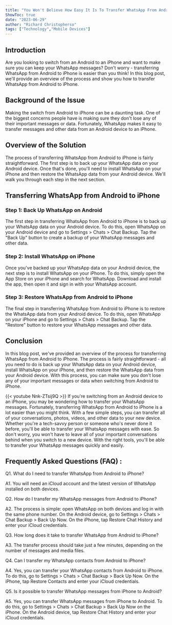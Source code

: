 ```yaml
---
title: "You Won't Believe How Easy It Is To Transfer WhatsApp From Android To iPhone - Here's How!"
ShowToc: true 
date: "2023-06-29"
author: "Richard Christopherso" 
tags: ["Technology","Mobile Devices"]
---
```

## Introduction

Are you looking to switch from an Android to an iPhone and want to make sure you can keep your WhatsApp messages? Don't worry - transferring WhatsApp from Android to iPhone is easier than you think! In this blog post, we'll provide an overview of the process and show you how to transfer WhatsApp from Android to iPhone. 

## Background of the Issue

Making the switch from Android to iPhone can be a daunting task. One of the biggest concerns people have is making sure they don't lose any of their important messages or data. Fortunately, WhatsApp makes it easy to transfer messages and other data from an Android device to an iPhone.

## Overview of the Solution

The process of transferring WhatsApp from Android to iPhone is fairly straightforward. The first step is to back up your WhatsApp data on your Android device. Once that's done, you'll need to install WhatsApp on your iPhone and then restore the WhatsApp data from your Android device. We'll walk you through each step in the next section. 

## Transferring WhatsApp from Android to iPhone

### Step 1: Back Up WhatsApp on Android

The first step in transferring WhatsApp from Android to iPhone is to back up your WhatsApp data on your Android device. To do this, open WhatsApp on your Android device and go to Settings > Chats > Chat Backup. Tap the "Back Up" button to create a backup of your WhatsApp messages and other data. 

### Step 2: Install WhatsApp on iPhone

Once you've backed up your WhatsApp data on your Android device, the next step is to install WhatsApp on your iPhone. To do this, simply open the App Store on your iPhone and search for WhatsApp. Download and install the app, then open it and sign in with your WhatsApp account. 

### Step 3: Restore WhatsApp from Android to iPhone

The final step in transferring WhatsApp from Android to iPhone is to restore the WhatsApp data from your Android device. To do this, open WhatsApp on your iPhone and go to Settings > Chats > Chat Backup. Tap the "Restore" button to restore your WhatsApp messages and other data. 

## Conclusion

In this blog post, we've provided an overview of the process for transferring WhatsApp from Android to iPhone. The process is fairly straightforward - all you need to do is back up your WhatsApp data on your Android device, install WhatsApp on your iPhone, and then restore the WhatsApp data from your Android device. With this process, you can make sure you don't lose any of your important messages or data when switching from Android to iPhone.

{{< youtube Nnk-ZTsij9Q >}} 
If you're switching from an Android device to an iPhone, you may be wondering how to transfer your WhatsApp messages. Fortunately, transferring WhatsApp from Android to iPhone is a lot easier than you might think. With a few simple steps, you can transfer all of your conversations, photos, videos, and other data to your new device. Whether you're a tech-savvy person or someone who's never done it before, you'll be able to transfer your WhatsApp messages with ease. So don't worry, you won't have to leave all of your important conversations behind when you switch to a new device. With the right tools, you'll be able to transfer your WhatsApp messages quickly and easily.

## Frequently Asked Questions (FAQ) :
Q1. What do I need to transfer WhatsApp from Android to iPhone?

A1. You will need an iCloud account and the latest version of WhatsApp installed on both devices. 

Q2. How do I transfer my WhatsApp messages from Android to iPhone?

A2. The process is simple: open WhatsApp on both devices and log in with the same phone number. On the Android device, go to Settings > Chats > Chat Backup > Back Up Now. On the iPhone, tap Restore Chat History and enter your iCloud credentials.

Q3. How long does it take to transfer WhatsApp from Android to iPhone?

A3. The transfer process should take just a few minutes, depending on the number of messages and media files.

Q4. Can I transfer my WhatsApp contacts from Android to iPhone?

A4. Yes, you can transfer your WhatsApp contacts from Android to iPhone. To do this, go to Settings > Chats > Chat Backup > Back Up Now. On the iPhone, tap Restore Contacts and enter your iCloud credentials.

Q5. Is it possible to transfer WhatsApp messages from iPhone to Android?

A5. Yes, you can transfer WhatsApp messages from iPhone to Android. To do this, go to Settings > Chats > Chat Backup > Back Up Now on the iPhone. On the Android device, tap Restore Chat History and enter your iCloud credentials.


